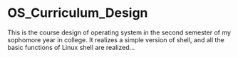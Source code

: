 # OS_Curriculum_Design
This is the course design of operating system in the second semester of my sophomore year in college. It realizes a simple version of shell, and all the basic functions of Linux shell are realized...
